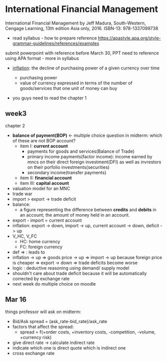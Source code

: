 # International Financial Management

International Financial Management by Jeff Madura, South-Western, Cengage Learning, 13th edition Asia only, 2016. ISBN-13: 978-1337099738

- read syllabus - how to prepare reference https://apastyle.apa.org/style-grammar-guidelines/references/examples

submit powerpoint with reference before March 30, PPT need to reference using APA format - more in syllabus

- [inflation](inflation): the decline of purchasing power of a given currency over time

  - purchasing power
  - value of currency expressed in terms of the number of goods/services that one unit of money can buy

- you guys need to read the chapter 1

## week3

chapter 2

- **balance of payment(BOP)** <- multiple choice question in midterm: which of these are not BOP account?
  - item I: **current account**
    - payments for goods and services(Balance of Trade)
    - primary income payments(factor income): income earned by mncs on their direct foreign investment(DFI) as well as invrestors on their porfolio investments(securities)
    - secondary income(transfer payments)
  - item II: **financial account**
  - item III: **capital account**
- valuation model for an MNC
- trade war
- import > export -> trade deficit
- balance:
  - a figure representing the difference between **credits** and **debits** in an account; the amount of money held in an account.
- export - import = current account
- inflation: export -> down, import -> up, current account -> down, deficit -> up
- V_HC, V_FC
  - HC: home currency
  - FC: foreign currency
- def => : leads to
- inflation -> up => goods price -> up => import -> up because foreign price is cheaper => export -> down => trade deficits become worse
- logic : deductive reasoning using demand/ supply model
- shouldn't care about trade deficit because it will be automatically corrected by exchange rate
- next week do multiple choice on moodle

## Mar 16
things professor will ask on midterm:
- Bid/Ask spread = (ask_rate-bid_rate)/ask_rate
- factors that affect the spread:
  - spread = f(+order costs, +inventory costs, -competition, -volume, +currency risk)
- give direct rate -> calculate indirect rate
- indicate which one is direct quote which is indirect one
- cross exchange rate

